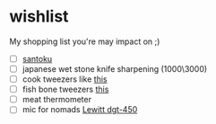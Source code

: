 # wishlist
My shopping list you're may impact on ;)

- [ ] [santoku](https://en.wikipedia.org/wiki/Santoku)
- [ ] japanese wet stone knife sharpening (1000\3000)
- [ ] cook tweezers like [this](https://www.amazon.com/Rivoean-Tweezers-Culinary-Stainless-Precision/dp/B0799NTCM3?ref_=fsclp_pl_dp_3)
- [ ] fish bone tweezers [this](https://www.amazon.com/Kwizing-MADE-JAPAN-Tweezers-GLOBAL/dp/B01M8FHKOS?ref_=fsclp_pl_dp_4)
- [ ] meat thermometer
- [ ] mic for nomads [Lewitt dgt-450](https://www.lewitt-audio.com/microphones/dgt-digital/dgt-450)
